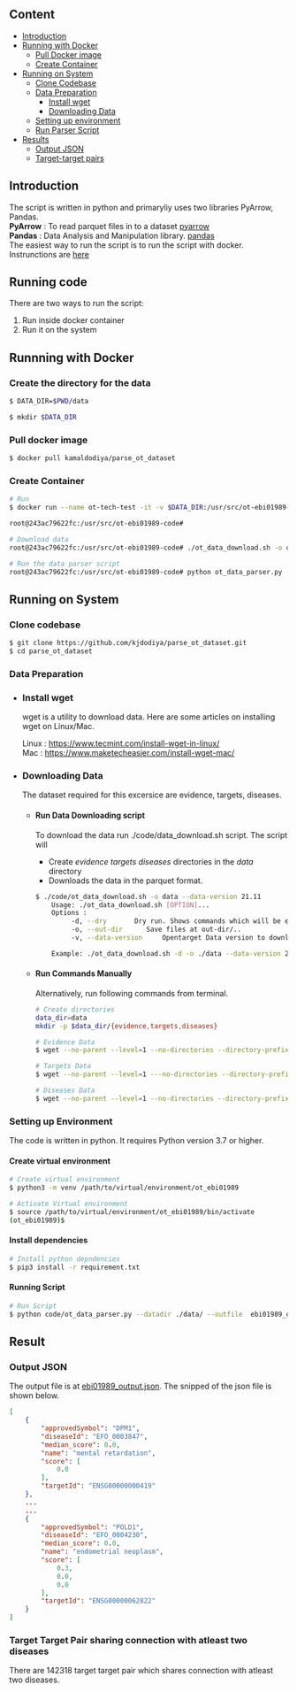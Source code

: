 
## Content

- [Introduction](#introduction)
- [Running with Docker](#run_code_docker)
    - [Pull Docker image](#pull_docker_image)
    - [Create Container](#run_docker_image)
- [Running on System](#run_code_system)
    - [Clone Codebase](#clone_codebase)
    - [Data Preparation](#data_preparation)
        - [Install wget](#install_wget)
        - [Downloading Data](#data_downloading)
    - [Setting up environment](#setup_env)
    - [Run Parser Script](#data_parser_script)
- [Results](#results)
    - [Output JSON](#result_json)
    - [Target-target pairs](#target_target_pair)

<a name="introduction"></a>
## Introduction
The script is written in python and primaryliy uses two libraries PyArrow, Pandas.<br>
<b>PyArrow</b> : To read parquet files in to a dataset [pyarrow](https://arrow.apache.org/docs/python/index.html)<br>
<b>Pandas</b>  : Data Analysis and Manipulation library. [pandas](https://pandas.pydata.org)<br>
The easiest way to run the script is to run the script with docker. Instrunctions are [here](#run_code_docker)
 
## Running code <a name="run_code"></a>

There are two ways to run the script:
1. Run inside docker container
2. Run it on the system

<a name="run_code_docker"></a>
## Runnning with Docker

<a name="data_dir"></a>
### Create the directory for the data 

```bash
$ DATA_DIR=$PWD/data

$ mkdir $DATA_DIR
```

<a name="pull_docker_image"></a>
### Pull docker image 
```bash
$ docker pull kamaldodiya/parse_ot_dataset
```

<a name="run_docker_image"></a>
### Create Container  

```bash
# Run
$ docker run --name ot-tech-test -it -v $DATA_DIR:/usr/src/ot-ebi01989-code/data  kamaldodiya/parse_ot_dataset /bin/bash

root@243ac79622fc:/usr/src/ot-ebi01989-code# 

# Download data
root@243ac79622fc:/usr/src/ot-ebi01989-code# ./ot_data_download.sh -o data --data-version 21.11

# Run the data parser script
root@243ac79622fc:/usr/src/ot-ebi01989-code# python ot_data_parser.py --datadir ./data/ --outfile  ebi01989_output.json

```

<a name="run_code_system"></a>
## Running on System 

<a name="clone_codebase"></a>
### Clone codebase 
```bash
$ git clone https://github.com/kjdodiya/parse_ot_dataset.git
$ cd parse_ot_dataset
```

<a name="data_preparation"></a>
### Data Preparation

<a name="install_wget"></a>
- ### Install wget 
    wget is a utility to download data. Here are some articles on installing wget on Linux/Mac.
    
    Linux : https://www.tecmint.com/install-wget-in-linux/ <br>
    Mac   : https://www.maketecheasier.com/install-wget-mac/

<a name="data_downloading"></a>
- ### Downloading Data 
    The dataset required for this excersice are evidence, targets, diseases. 

    - #### Run Data Downloading script
        To download the data run ./code/data_download.sh script. 
        The script will
        - Create _evidence targets diseases_ directories in the _data_ directory
        - Downloads the data in the parquet format.
        ```bash
        $ ./code/ot_data_download.sh -o data --data-version 21.11
            Usage: ./ot_data_download.sh [OPTION]...
            Options :
                 -d, --dry       Dry run. Shows commands which will be executed.
                 -o, --out-dir      Save files at out-dir/..
                 -v, --data-version     Opentarget Data version to download.

            Example: ./ot_data_download.sh -d -o ./data --data-version 21.11
        ```

    - #### Run Commands Manually
        Alternatively, run following commands from terminal.
    
        ```bash
        # Create directories
        data_dir=data
        mkdir -p $data_dir/{evidence,targets,diseases}
        
        # Evidence Data
        $ wget --no-parent --level=1 --no-directories --directory-prefix=$data_dir/evidence --accept=*.parquet -r ftp://ftp.ebi.ac.uk/pub/databases/opentargets/platform/21.11/output/etl/parquet/evidence/sourceId=eva/
        
        # Targets Data
        $ wget --no-parent --level=1 ---no-directories --directory-prefix=$data_dir/targets --accept=*.parquet -r ftp://ftp.ebi.ac.uk/pub/databases/opentargets/platform/21.11/output/etl/parquet/targets/
        
        # Diseases Data
        $ wget --no-parent --level=1 --no-directories --directory-prefix=$data_dir/diseases --accept=*.parquet -r ftp://ftp.ebi.ac.uk/pub/databases/opentargets/platform/21.11/output/etl/parquet/diseases/
        ```


<a name="setup_env"></a>
### Setting up Environment 
The code is written in python. It requires Python version 3.7 or higher. 

#### Create virtual environment
```bash
# Create virtual environment
$ python3 -m venv /path/to/virtual/environment/ot_ebi01989

# Activate Virtual environment
$ source /path/to/virtual/environment/ot_ebi01989/bin/activate
(ot_ebi01989)$ 
```

#### Install dependencies
```bash
# Install python depndencies
$ pip3 install -r requirement.txt
```

<a name="data_parser_script"></a>
#### Running Script 
```bash
# Run Script
$ python code/ot_data_parser.py --datadir ./data/ --outfile  ebi01989_output.json
```

<a name="results"></a>
## Result

<a name="result_json"></a>
### Output JSON 

The output file is at [ebi01989_output.json](#https://github.com/kjdodiya/parse_ot_dataset/blob/main/ebi01989_output.json). 
The snipped of the json file is shown below.

```json
[
    {
        "approvedSymbol": "DPM1",
        "diseaseId": "EFO_0003847",
        "median_score": 0.0,
        "name": "mental retardation",
        "score": [
            0.0
        ],
        "targetId": "ENSG00000000419"
    },
    ...
    ...
    {
        "approvedSymbol": "POLD1",
        "diseaseId": "EFO_0004230",
        "median_score": 0.0,
        "name": "endometrial neoplasm",
        "score": [
            0.3,
            0.0,
            0.0
        ],
        "targetId": "ENSG00000062822"
    }
]
```

<a name="result_ttpair"></a>
### Target Target Pair sharing connection with atleast two diseases 

There are 142318 target target pair which shares connection with atleast two diseases. 

